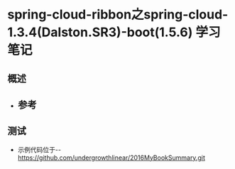 # spring-cloud-ribbon之spring-cloud-1.3.4(Dalston.SR3)-boot(1.5.6) 学习笔记
## 概述
- 参考
    -
##
## 测试
- 示例代码位于-- https://github.com/undergrowthlinear/2016MyBookSummary.git
